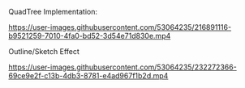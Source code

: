 
QuadTree Implementation:

https://user-images.githubusercontent.com/53064235/216891116-b9521259-7010-4fa0-bd52-3d54e71d830e.mp4


Outline/Sketch Effect




https://user-images.githubusercontent.com/53064235/232272366-69ce9e2f-c13b-4db3-8781-e4ad967f1b2d.mp4

